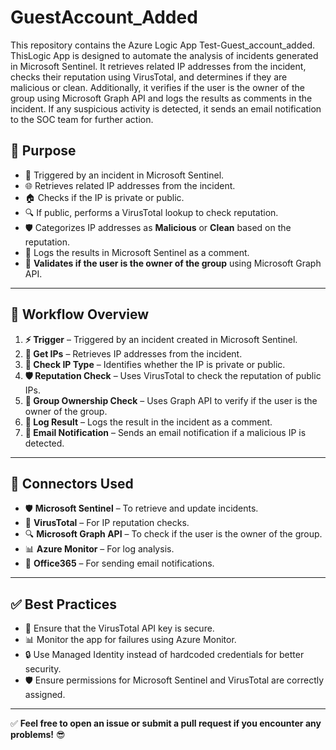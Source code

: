 # GuestAccount_Added

This repository contains the Azure Logic App Test-Guest_account_added. ThisLogic App is designed to automate the analysis of incidents generated in Microsoft Sentinel. It retrieves related IP addresses from the incident, checks their reputation using VirusTotal, and determines if they are malicious or clean. Additionally, it verifies if the user is the owner of the group using Microsoft Graph API and logs the results as comments in the incident. If any suspicious activity is detected, it sends an email notification to the SOC team for further action.

## 🎯 **Purpose**  
- 🚀 Triggered by an incident in Microsoft Sentinel.  
- 🌐 Retrieves related IP addresses from the incident.  
- 🏠 Checks if the IP is private or public.  
- 🔍 If public, performs a VirusTotal lookup to check reputation.  
- 🛡️ Categorizes IP addresses as **Malicious** or **Clean** based on the reputation.  
- 📝 Logs the results in Microsoft Sentinel as a comment.  
- 🔑 **Validates if the user is the owner of the group** using Microsoft Graph API.  

---

## 🔄 **Workflow Overview**  
1. **⚡ Trigger** – Triggered by an incident created in Microsoft Sentinel.  
2. **📡 Get IPs** – Retrieves IP addresses from the incident.  
3. **🔎 Check IP Type** – Identifies whether the IP is private or public.  
4. **🛡️ Reputation Check** – Uses VirusTotal to check the reputation of public IPs.  
5. **👤 Group Ownership Check** – Uses Graph API to verify if the user is the owner of the group.  
6. **📝 Log Result** – Logs the result in the incident as a comment.  
7. **📧 Email Notification** – Sends an email notification if a malicious IP is detected.  

---

## 🔌 **Connectors Used**  
- 🛡️ **Microsoft Sentinel** – To retrieve and update incidents.  
- 🦠 **VirusTotal** – For IP reputation checks.  
- 🔍 **Microsoft Graph API** – To check if the user is the owner of the group.  
- 📊 **Azure Monitor** – For log analysis.  
- 📧 **Office365** – For sending email notifications.  

---

## ✅ **Best Practices**  
- 🔑 Ensure that the VirusTotal API key is secure.  
- 📊 Monitor the app for failures using Azure Monitor.  
- 🔒 Use Managed Identity instead of hardcoded credentials for better security.  
- 🛡️ Ensure permissions for Microsoft Sentinel and VirusTotal are correctly assigned.  

---

✅ **Feel free to open an issue or submit a pull request if you encounter any problems!** 😎  

